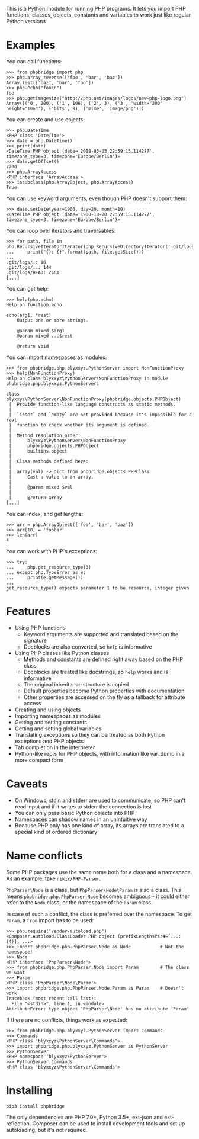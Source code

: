 This is a Python module for running PHP programs. It lets you import PHP functions, classes, objects, constants and variables to work just like regular Python versions.

# Examples

You can call functions:
```pycon
>>> from phpbridge import php
>>> php.array_reverse(['foo', 'bar', 'baz'])
Array.list(['baz', 'bar', 'foo'])
>>> php.echo("foo\n")
foo
>>> php.getimagesize("http://php.net/images/logos/new-php-logo.png")
Array([('0', 200), ('1', 106), ('2', 3), ('3', 'width="200" height="106"'), ('bits', 8), ('mime', 'image/png')])
```

You can create and use objects:
```pycon
>>> php.DateTime
<PHP class 'DateTime'>
>>> date = php.DateTime()
>>> print(date)
<DateTime PHP object (date='2018-05-03 22:59:15.114277', timezone_type=3, timezone='Europe/Berlin')>
>>> date.getOffset()
7200
>>> php.ArrayAccess
<PHP interface 'ArrayAccess'>
>>> issubclass(php.ArrayObject, php.ArrayAccess)
True
```

You can use keyword arguments, even though PHP doesn't support them:
```pycon
>>> date.setDate(year=1900, day=20, month=10)
<DateTime PHP object (date='1900-10-20 22:59:15.114277', timezone_type=3, timezone='Europe/Berlin')>
```

You can loop over iterators and traversables:
```pycon
>>> for path, file in php.RecursiveIteratorIterator(php.RecursiveDirectoryIterator('.git/logs')):
...     print("{}: {}".format(path, file.getSize()))
...
.git/logs/.: 16
.git/logs/..: 144
.git/logs/HEAD: 2461
[...]
```

You can get help:
```pycon
>>> help(php.echo)
Help on function echo:

echo(arg1, *rest)
    Output one or more strings.

    @param mixed $arg1
    @param mixed ...$rest

    @return void
```

You can import namespaces as modules:
```pycon
>>> from phpbridge.php.blyxxyz.PythonServer import NonFunctionProxy
>>> help(NonFunctionProxy)
Help on class blyxxyz\PythonServer\NonFunctionProxy in module phpbridge.php.blyxxyz.PythonServer:

class blyxxyz\PythonServer\NonFunctionProxy(phpbridge.objects.PHPObject)
 |  Provide function-like language constructs as static methods.
 |
 |  `isset` and `empty` are not provided because it's impossible for a real
 |  function to check whether its argument is defined.
 |
 |  Method resolution order:
 |      blyxxyz\PythonServer\NonFunctionProxy
 |      phpbridge.objects.PHPObject
 |      builtins.object
 |
 |  Class methods defined here:
 |
 |  array(val) -> dict from phpbridge.objects.PHPClass
 |      Cast a value to an array.
 |
 |      @param mixed $val
 |
 |      @return array
[...]
```

You can index, and get lengths:
```pycon
>>> arr = php.ArrayObject(['foo', 'bar', 'baz'])
>>> arr[10] = 'foobar'
>>> len(arr)
4
```

You can work with PHP's exceptions:
```pycon
>>> try:
...     php.get_resource_type(3)
... except php.TypeError as e:
...     print(e.getMessage())
...
get_resource_type() expects parameter 1 to be resource, integer given
```

# Features
  * Using PHP functions
    * Keyword arguments are supported and translated based on the signature
    * Docblocks are also converted, so `help` is informative
  * Using PHP classes like Python classes
    * Methods and constants are defined right away based on the PHP class
    * Docblocks are treated like docstrings, so `help` works and is informative
    * The original inheritance structure is copied
    * Default properties become Python properties with documentation
    * Other properties are accessed on the fly as a fallback for attribute access
  * Creating and using objects
  * Importing namespaces as modules
  * Getting and setting constants
  * Getting and setting global variables
  * Translating exceptions so they can be treated as both Python exceptions and PHP objects
  * Tab completion in the interpreter
  * Python-like reprs for PHP objects, with information like var_dump in a more compact form

# Caveats
  * On Windows, stdin and stderr are used to communicate, so PHP can't read input and if it writes to stderr the connection is lost
  * You can only pass basic Python objects into PHP
  * Namespaces can shadow names in an unintuitive way
  * Because PHP only has one kind of array, its arrays are translated to a special kind of ordered dictionary

# Name conflicts
Some PHP packages use the same name both for a class and a namespace. As an example, take `nikic/PHP-Parser`.

`PhpParser\Node` is a class, but `PhpParser\Node\Param` is also a class. This means `phpbridge.php.PhpParser.Node` becomes ambiguous - it could either refer to the `Node` class, or the namespace of the `Param` class.

In case of such a conflict, the class is preferred over the namespace. To get `Param`, a `from` import has to be used:
```pycon
>>> php.require('vendor/autoload.php')
<Composer.Autoload.ClassLoader PHP object (prefixLengthsPsr4=[...: (4)], ...>
>>> import phpbridge.php.PhpParser.Node as Node           # Not the namespace!
>>> Node
<PHP interface 'PhpParser\Node'>
>>> from phpbridge.php.PhpParser.Node import Param        # The class we want
>>> Param
<PHP class 'PhpParser\Node\Param'>
>>> import phpbridge.php.PhpParser.Node.Param as Param    # Doesn't work
Traceback (most recent call last):
  File "<stdin>", line 1, in <module>
AttributeError: type object 'PhpParser\Node' has no attribute 'Param'
```

If there are no conflicts, things work as expected:
```pycon
>>> from phpbridge.php.blyxxyz.PythonServer import Commands
>>> Commands
<PHP class 'blyxxyz\PythonServer\Commands'>
>>> import phpbridge.php.blyxxyz.PythonServer as PythonServer
>>> PythonServer
<PHP namespace 'blyxxyz\PythonServer'>
>>> PythonServer.Commands
<PHP class 'blyxxyz\PythonServer\Commands'>
```

# Installing

```
pip3 install phpbridge
```

The only dependencies are PHP 7.0+, Python 3.5+, ext-json and ext-reflection. Composer can be used to install development tools and set up autoloading, but it's not required.
